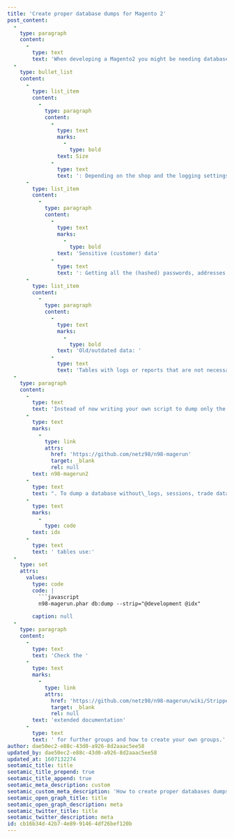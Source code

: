 ```yaml
---
title: 'Create proper database dumps for Magento 2'
post_content:
  -
    type: paragraph
    content:
      -
        type: text
        text: 'When developing a Magento2 you might be needing database dumps from time to time from the production system. Normally you either dump the complete database - which, to me, bring a lot of negative side effects:'
  -
    type: bullet_list
    content:
      -
        type: list_item
        content:
          -
            type: paragraph
            content:
              -
                type: text
                marks:
                  -
                    type: bold
                text: Size
              -
                type: text
                text: ': Depending on the shop and the logging settings, the tables can grow up to multiple gigabytes.'
      -
        type: list_item
        content:
          -
            type: paragraph
            content:
              -
                type: text
                marks:
                  -
                    type: bold
                text: 'Sensitive (customer) data'
              -
                type: text
                text: ': Getting all the (hashed) passwords, addresses and names from customers does not feel like a good idea. Depending on the companies compliance guideline you may not even allowed to have them.'
      -
        type: list_item
        content:
          -
            type: paragraph
            content:
              -
                type: text
                marks:
                  -
                    type: bold
                text: 'Old/outdated data: '
              -
                type: text
                text: 'Tables with logs or reports that are not necessary for your local development.'
  -
    type: paragraph
    content:
      -
        type: text
        text: 'Instead of now writing your own script to dump only the files you need and exclude those, you don''t want, just use the fantastic '
      -
        type: text
        marks:
          -
            type: link
            attrs:
              href: 'https://github.com/netz98/n98-magerun'
              target: _blank
              rel: null
        text: n98-magerun2
      -
        type: text
        text: ". To dump a database without\_logs, sessions, trade data, admin users and index "
      -
        type: text
        marks:
          -
            type: code
        text: idx
      -
        type: text
        text: ' tables use:'
  -
    type: set
    attrs:
      values:
        type: code
        code: |
          ```javascript
          n98-magerun.phar db:dump --strip="@development @idx"
          
        caption: null
  -
    type: paragraph
    content:
      -
        type: text
        text: 'Check the '
      -
        type: text
        marks:
          -
            type: link
            attrs:
              href: 'https://github.com/netz98/n98-magerun/wiki/Stripped-Database-Dumps'
              target: _blank
              rel: null
        text: 'extended documentation'
      -
        type: text
        text: ' for further groups and how to create your own groups.'
author: dae50ec2-e88c-43d0-a926-8d2aaac5ee58
updated_by: dae50ec2-e88c-43d0-a926-8d2aaac5ee58
updated_at: 1607132274
seotamic_title: title
seotamic_title_prepend: true
seotamic_title_append: true
seotamic_meta_description: custom
seotamic_custom_meta_description: 'How to create proper databases dumps without unnecessary data inside for Magento 2.'
seotamic_open_graph_title: title
seotamic_open_graph_description: meta
seotamic_twitter_title: title
seotamic_twitter_description: meta
id: cb16b34d-42b7-4e89-9146-4df26bef120b
---
```

